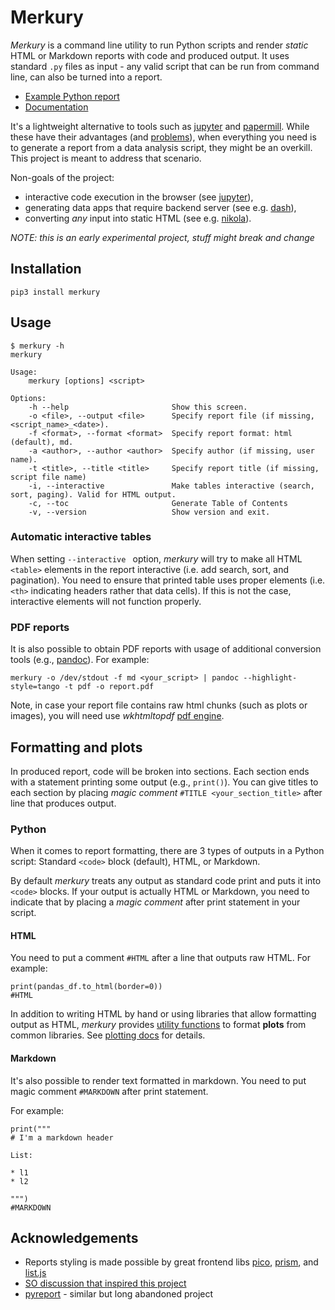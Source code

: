 # Merkury

_Merkury_ is a command line utility to run Python scripts and render _static_ HTML or Markdown reports with code and produced output. It uses standard `.py` files as input - any valid script that can be run from command line, can also be turned into a report.

- [Example Python report](https://ppatrzyk.github.io/merkury/examples/intro-py.html)
- [Documentation](https://ppatrzyk.github.io/merkury/)

It's a lightweight alternative to tools such as [jupyter](https://github.com/jupyter/jupyter) and [papermill](https://github.com/nteract/papermill). While these have their advantages (and [problems](https://www.youtube.com/watch?v=7jiPeIFXb6U)), when everything you need is to generate a report from a data analysis script, they might be an overkill. This project is meant to address that scenario.

Non-goals of the project:

- interactive code execution in the browser (see [jupyter](https://github.com/jupyter/jupyter)),
- generating data apps that require backend server (see e.g. [dash](https://github.com/plotly/dash)),
- converting _any_ input into static HTML (see e.g. [nikola](https://github.com/getnikola/nikola)).

_NOTE: this is an early experimental project, stuff might break and change_

## Installation

```
pip3 install merkury
```

## Usage

```
$ merkury -h
merkury

Usage:
    merkury [options] <script>

Options:
    -h --help                       Show this screen.
    -o <file>, --output <file>      Specify report file (if missing, <script_name>_<date>).
    -f <format>, --format <format>  Specify report format: html (default), md.
    -a <author>, --author <author>  Specify author (if missing, user name).
    -t <title>, --title <title>     Specify report title (if missing, script file name)
    -i, --interactive               Make tables interactive (search, sort, paging). Valid for HTML output.
    -c, --toc                       Generate Table of Contents
    -v, --version                   Show version and exit.
```

### Automatic interactive tables

When setting `--interactive ` option, _merkury_ will try to make all HTML `<table>` elements in the report interactive (i.e. add search, sort, and pagination). You need to ensure that printed table uses proper elements (i.e. `<th>` indicating headers rather that data cells). If this is not the case, interactive elements will not function properly.

### PDF reports

It is also possible to obtain PDF reports with usage of additional conversion tools (e.g., [pandoc](https://github.com/jgm/pandoc)). For example:

```
merkury -o /dev/stdout -f md <your_script> | pandoc --highlight-style=tango -t pdf -o report.pdf
```

Note, in case your report file contains raw html chunks (such as plots or images), you will need use _wkhtmltopdf_ [pdf engine](https://pandoc.org/MANUAL.html#option--pdf-engine).

## Formatting and plots

In produced report, code will be broken into sections. Each section ends with a statement printing some output (e.g., `print()`). You can give titles to each section by placing _magic comment_ `#TITLE <your_section_title>` after line that produces output.

### Python

When it comes to report formatting, there are 3 types of outputs in a Python script: Standard `<code>` block (default), HTML, or Markdown.

By default _merkury_ treats any output as standard code print and puts it into `<code>` blocks. If your output is actually HTML or Markdown, you need to indicate that by placing a _magic comment_ after print statement in your script.

#### HTML

You need to put a comment `#HTML` after a line that outputs raw HTML. For example:

```
print(pandas_df.to_html(border=0))
#HTML
```

In addition to writing HTML by hand or using libraries that allow formatting output as HTML, _merkury_ provides [utility functions](merkury/utils.py) to format **plots** from common libraries. See [plotting docs](https://ppatrzyk.github.io/merkury/plotting.html) for details.

#### Markdown

It's also possible to render text formatted in markdown. You need to put magic comment `#MARKDOWN` after print statement.

For example:

```
print("""
# I'm a markdown header

List:

* l1
* l2

""")
#MARKDOWN
```

## Acknowledgements

- Reports styling is made possible by great frontend libs [pico](https://github.com/picocss/pico), [prism](https://github.com/PrismJS/prism), and [list.js](https://github.com/javve/list.js)
- [SO discussion that inspired this project](https://stackoverflow.com/questions/60297105/python-write-both-commands-and-their-output-to-a-file)
- [pyreport](https://github.com/joblib/pyreport) - similar but long abandoned project
